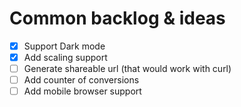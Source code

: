 # Common backlog & ideas

- [x] Support Dark mode
- [x] Add scaling support
- [ ] Generate shareable url (that would work with curl) 
- [ ] Add counter of conversions
- [ ] Add mobile browser support